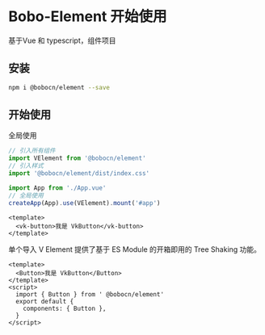 # Bobo-Element 开始使用
基于Vue 和 typescript，组件项目

## 安装
```bash
npm i @bobocn/element --save
```

## 开始使用
全局使用
```js
// 引入所有组件
import VElement from '@bobocn/element'
// 引入样式
import '@bobocn/element/dist/index.css'

import App from './App.vue'
// 全局使用
createApp(App).use(VElement).mount('#app')
```
```vue
<template>
  <vk-button>我是 VkButton</vk-button>
</template>
```
单个导入
V Element 提供了基于 ES Module 的开箱即用的 Tree Shaking 功能。
```vue
<template>
  <Button>我是 VkButton</Button>
</template>
<script>
  import { Button } from ' @bobocn/element'
  export default {
    components: { Button },
  }
</script>
```
